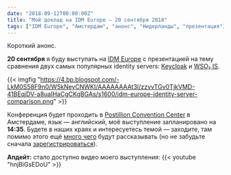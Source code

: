 ```yaml
---
date: "2018-09-12T00:00:00Z"
title: "Мой доклад на IDM Europe — 20 сентября 2018"
tags: ["IDM Europe", "Амстердам", "анонс", "Нидерланды", "презентация"]
---
```


Короткий анонс.

**20 сентября** я буду выступать на [IDM Europe](https://whitehallmedia.co.uk/idmeuropesep2018/) с презентацией на тему сравнения двух самых популярных identity servers: [Keycloak](https://www.keycloak.org/) и [WSO₂ IS](https://wso2.com/identity-and-access-management/).

<!--more-->

{{< imgfig "https://4.bp.blogspot.com/-LkM0S58F9n0/W5kNeyCNWKI/AAAAAAAAt3I/zzvvTGv0TjkVMD-41BEqjDV-a8uaIHaCgCKgBGAs/s1600/idm-europe-identity-server-comparison.png" >}}

Конференция будет проходить в [Postillion Convention Center](https://www.postillionhotels.com/en-gb/conferenties-events/amsterdam) в Амстердаме, язык — английский, моё выступление запланировано на **14:35**. Будете в наших краях и интересуетесь темой — заходите, там помимо этого ещё [много чего](https://whitehallmedia.co.uk/idmeuropesep2018/programme/) будут рассказывать (но не забудьте сначала [зарегистрироваться](https://whitehallmedia.co.uk/idmeuropesep2018/registration)).

**Апдейт:** стало доступно видео моего выступления:
{{< youtube "hnjBiGsEDoU" >}}
